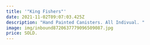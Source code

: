 ```yaml
---
title: '"King Fishers"'
date: 2021-11-02T09:07:03.425Z
description: "Hand Painted Canisters. All Indivual. "
image: img/inbound8720637779096509087.jpg
price: SOLD.
---
```

![]()